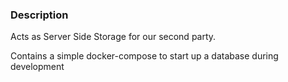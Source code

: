 ### Description

Acts as Server Side Storage for our second party.

Contains a simple docker-compose to start up a database during development
